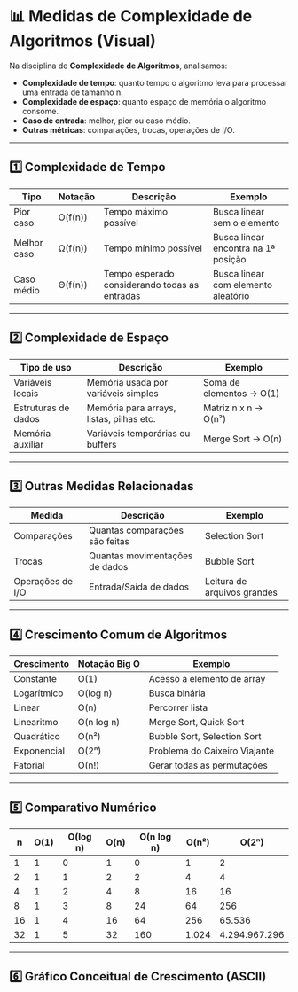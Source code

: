 # 📊 Medidas de Complexidade de Algoritmos (Visual)

Na disciplina de **Complexidade de Algoritmos**, analisamos:

- **Complexidade de tempo**: quanto tempo o algoritmo leva para processar uma entrada de tamanho n.
- **Complexidade de espaço**: quanto espaço de memória o algoritmo consome.
- **Caso de entrada**: melhor, pior ou caso médio.
- **Outras métricas**: comparações, trocas, operações de I/O.

---

## 1️⃣ Complexidade de Tempo

| Tipo | Notação | Descrição | Exemplo |
|------|---------|-----------|---------|
| Pior caso | O(f(n)) | Tempo máximo possível | Busca linear sem o elemento |
| Melhor caso | Ω(f(n)) | Tempo mínimo possível | Busca linear encontra na 1ª posição |
| Caso médio | Θ(f(n)) | Tempo esperado considerando todas as entradas | Busca linear com elemento aleatório |

---

## 2️⃣ Complexidade de Espaço

| Tipo de uso | Descrição | Exemplo |
|-------------|-----------|---------|
| Variáveis locais | Memória usada por variáveis simples | Soma de elementos → O(1) |
| Estruturas de dados | Memória para arrays, listas, pilhas etc. | Matriz n x n → O(n²) |
| Memória auxiliar | Variáveis temporárias ou buffers | Merge Sort → O(n) |

---

## 3️⃣ Outras Medidas Relacionadas

| Medida | Descrição | Exemplo |
|--------|-----------|---------|
| Comparações | Quantas comparações são feitas | Selection Sort |
| Trocas | Quantas movimentações de dados | Bubble Sort |
| Operações de I/O | Entrada/Saída de dados | Leitura de arquivos grandes |

---

## 4️⃣ Crescimento Comum de Algoritmos

| Crescimento | Notação Big O | Exemplo |
|------------|----------------|--------------------|
| Constante | O(1) | Acesso a elemento de array |
| Logarítmico | O(log n) | Busca binária |
| Linear | O(n) | Percorrer lista |
| Linearitmo | O(n log n) | Merge Sort, Quick Sort |
| Quadrático | O(n²) | Bubble Sort, Selection Sort |
| Exponencial | O(2ⁿ) | Problema do Caixeiro Viajante |
| Fatorial | O(n!) | Gerar todas as permutações |

---

## 5️⃣ Comparativo Numérico

| n  | O(1) | O(log n) | O(n) | O(n log n) | O(n²) | O(2ⁿ) |
|----|-------|-----------|------|-------------|-------|--------|
| 1  | 1     | 0         | 1    | 0           | 1     | 2      |
| 2  | 1     | 1         | 2    | 2           | 4     | 4      |
| 4  | 1     | 2         | 4    | 8           | 16    | 16     |
| 8  | 1     | 3         | 8    | 24          | 64    | 256    |
| 16 | 1     | 4         | 16   | 64          | 256   | 65.536 |
| 32 | 1     | 5         | 32   | 160         | 1.024 | 4.294.967.296 |

---

## 6️⃣ Gráfico Conceitual de Crescimento (ASCII)

